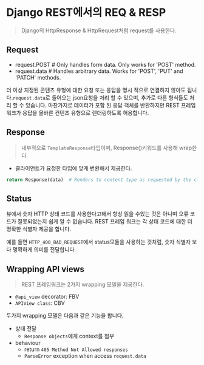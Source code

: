 # Django REST에서의 REQ & RESP
> Django의 HttpResponse & HttpRequest처럼 request를 사용한다.

## Request
- request.POST  # Only handles form data.  Only works for 'POST' method.
- request.data  # Handles arbitrary data.  Works for 'POST', 'PUT' and 'PATCH' methods.

더 이상 지정된 콘텐츠 유형에 대한 요청 또는 응답을 명시 적으로 연결하지 않아도 됩니다.`request.data`로 들어오는 json요청을 처리 할 수 있으며, 추가로 다른 형식들도 처리 할 수 ​​있습니다. 마찬가지로 데이터가 포함 된 응답 객체를 반환하지만 REST 프레임 워크가 응답을 올바른 컨텐츠 유형으로 렌더링하도록 허용합니다.

## Response
> 내부적으로 `TemplateResponse`타입이며, Response()키워드를 사용해 wrap한다.

- 클라이언트가 요청한 타입에 맞게 변환해서 제공한다.

```python
return Response(data)  # Renders to content type as requested by the client.
```

## Status
뷰에서 숫자 HTTP 상태 코드를 사용한다고해서 항상 읽을 수있는 것은 아니며 오류 코드가 잘못되었는지 쉽게 알 수 없습니다. REST 프레임 워크는 각 상태 코드에 대한 더 명확한 식별자 제공을 합니다. 

예를 들면 `HTTP_400_BAD_REQUEST`에서 status모듈을 사용하는 것처럼, 숫자 식별자 보다 명확하게 의미를 전달합니다.

## Wrapping API views
> REST 프레임워크는 2가지 wrapping 모델을 제공한다.

- `@api_view` decorator: FBV
- `APIView class`: CBV

두가지 wrapping 모델은 다음과 같은 기능을 합니다.

- 상태 전달
  - `Response objects`에게 context를 첨부
- behaviour
  - return `405 Method Not Allowed responses`
  - `ParseError` exception when access `request.data`
